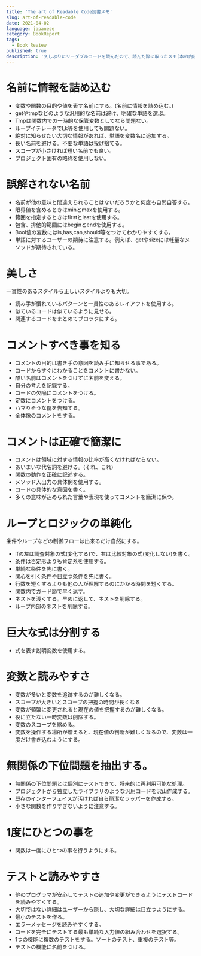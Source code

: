 ```yaml
---
title: 'The art of Readable Code読書メモ'
slug: art-of-readable-code
date: 2021-04-02
language: japanese
category: BookReport
tags:
  - Book Review
published: true
description: '久しぶりにリーダブルコードを読んだので、読んだ際に取ったメモ(本の内容で大切かなと自分で思った箇所のまとめ)'
---
```


# 名前に情報を詰め込む

- 変数や関数の目的や値を表す名前にする。(名前に情報を詰め込む。)
- getやtmpなどのような汎用的な名前は避け、明確な単語を選ぶ。
- Tmpは関数内での一時的な保管変数としてなら問題ない。
- ループイテレータでI,k等を使用しても問題ない。
- 絶対に知らせたい大切な情報があれば、単語を変数名に追加する。
- 長い名前を避ける。不要な単語は投げ捨てる。
- スコープが小さければ短い名前でも良い。
- プロジェクト固有の略称を使用しない。

# 誤解されない名前

- 名前が他の意味と間違えられることはないだろうかと何度も自問自答する。
- 限界値を含めるときはminとmaxを使用する。
- 範囲を指定するときはfirstとlastを使用する。
- 包含、排他的範囲にはbeginとendを使用する。
- Bool値の変数にはis,has,can,should等をつけてわかりやすくする。
- 単語に対するユーザーの期待に注意する。例えば、getやsizeには軽量なメソッドが期待されている。

# 美しさ

一貫性のあるスタイルら正しいスタイルよりも大切。

- 読み手が慣れているパターンと一貫性のあるレイアウトを使用する。
- 似ているコードは似ているように見せる。
- 関連するコードをまとめてブロックにする。

# コメントすべき事を知る

- コメントの目的は書き手の意図を読み手に知らせる事である。
- コードからすぐにわかることをコメントに書かない。
- 酷い名前はコメントをつけずに名前を変える。
- 自分の考えを記録する。
- コードの欠陥にコメントをつける。
- 定数にコメントをつける。
- ハマりそうな罠を告知する。
- 全体像のコメントをする。

# コメントは正確で簡潔に

- コメントは領域に対する情報の比率が高くなければならない。
- あいまいな代名詞を避ける。(それ、これ)
- 関数の動作を正確に記述する。
- メソッド入出力の具体例を使用する。
- コードの具体的な意図を書く。
- 多くの意味が込められた言葉や表現を使ってコメントを簡潔に保つ。

# ループとロジックの単純化

条件やループなどの制御フローは出来るだけ自然にする。

- Ifの左は調査対象の式(変化する)で、右は比較対象の式(変化しない)を書く。
- 条件は否定形よりも肯定系を使用する。
- 単純な条件を先に書く。
- 関心を引く条件や目立つ条件を先に書く。
- 行数を短くするよりも他の人が理解するのにかかる時間を短くする。
- 関数内でガード節で早く返す。
- ネストを浅くする。早めに返して、ネストを削除する。
- ループ内部のネストを削除する。

# 巨大な式は分割する

- 式を表す説明変数を使用する。

# 変数と読みやすさ

- 変数が多いと変数を追跡するのが難しくなる。
- スコープが大きいとスコープの把握の時間が長くなる
- 変数が頻繁に変更されると現在の値を把握するのが難しくなる。
- 役に立たない一時変数は削除する。
- 変数のスコープを縮める。
- 変数を操作する場所が増えると、現在値の判断が難しくなるので、変数は一度だけ書き込むようにする。

# 無関係の下位問題を抽出する。

- 無関係の下位問題とは個別にテストできて、将来的に再利用可能な処理。
- プロジェクトから独立したライブラリのような汎用コードを沢山作成する。
- 既存のインターフェイスが汚ければ自ら簡潔なラッパーを作成する。
- 小さな関数を作りすぎないように注意する。

# 1度にひとつの事を

- 関数は一度にひとつの事を行うようにする。

# テストと読みやすさ

- 他のプログラマが安心してテストの追加や変更ができるようにテストコードを読みやすくする。
- 大切ではない詳細はユーザーから隠し、大切な詳細は目立つようにする。
- 最小のテストを作る。
- エラーメッセージを読みやすくする。
- コードを完全にテストする最も単純な入力値の組み合わせを選択する。
- 1つの機能に複数のテストをする。ソートのテスト、重複のテスト等。
- テストの機能に名前をつける。